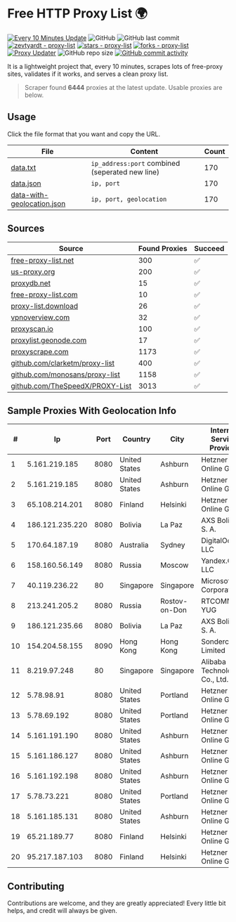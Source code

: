 
# Free HTTP Proxy List 🌍

[![Every 10 Minutes Update](https://github.com/mertguvencli/http-proxy-list/actions/workflows/main.yml/badge.svg?branch=main)](https://github.com/mertguvencli/http-proxy-list/actions/workflows/main.yml)
![GitHub](https://img.shields.io/github/license/mertguvencli/http-proxy-list)
![GitHub last commit](https://img.shields.io/github/last-commit/mertguvencli/http-proxy-list)
[![zevtyardt - proxy-list](https://img.shields.io/static/v1?label=zevtyardt&message=proxy-list&color=blue&logo=github)](https://github.com/zevtyardt/proxy-list "Go to GitHub repo")
[![stars - proxy-list](https://img.shields.io/github/stars/zevtyardt/proxy-list?style=social)](https://github.com/zevtyardt/proxy-list)
[![forks - proxy-list](https://img.shields.io/github/forks/zevtyardt/proxy-list?style=social)](https://github.com/zevtyardt/proxy-list)
[![Proxy Updater](https://github.com/zevtyardt/proxy-list/workflows/Proxy%20Updater/badge.svg)](https://github.com/zevtyardt/proxy-list/actions?query=workflow:"Proxy+Updater")
![GitHub repo size](https://img.shields.io/github/repo-size/zevtyardt/proxy-list)
[![GitHub commit activity](https://img.shields.io/github/commit-activity/m/zevtyardt/proxy-list?logo=commits)](https://github.com/zevtyardt/proxy-list/commits/main)

It is a lightweight project that, every 10 minutes, scrapes lots of free-proxy sites, validates if it works, and serves a clean proxy list.

> Scraper found **6444** proxies at the latest update. Usable proxies are below.

## Usage

Click the file format that you want and copy the URL.

|File|Content|Count|
|----|-------|-----|
|[data.txt](https://raw.githubusercontent.com/mertguvencli/http-proxy-list/main/proxy-list/data.txt)|`ip_address:port` combined (seperated new line)|170|
|[data.json](https://raw.githubusercontent.com/mertguvencli/http-proxy-list/main/proxy-list/data.json)|`ip, port`|170|
|[data-with-geolocation.json](https://raw.githubusercontent.com/mertguvencli/http-proxy-list/main/proxy-list/data-with-geolocation.json)|`ip, port, geolocation`|170|

## Sources

|Source|Found Proxies|Succeed|
|------|-------------|-------|
|[free-proxy-list.net](https://free-proxy-list.net)|300|✅|
|[us-proxy.org](https://www.us-proxy.org)|200|✅|
|[proxydb.net](http://proxydb.net)|15|✅|
|[free-proxy-list.com](https://free-proxy-list.com/?page=&port=&type%5B%5D=http&type%5B%5D=https&up_time=0&search=Search)|10|✅|
|[proxy-list.download](https://www.proxy-list.download/HTTP)|26|✅|
|[vpnoverview.com](https://vpnoverview.com/privacy/anonymous-browsing/free-proxy-servers)|32|✅|
|[proxyscan.io](https://www.proxyscan.io)|100|✅|
|[proxylist.geonode.com](https://proxylist.geonode.com/api/proxy-list?limit=300&page=1&sort_by=lastChecked&sort_type=desc&protocols=http,https)|17|✅|
|[proxyscrape.com](https://api.proxyscrape.com/v2/?request=displayproxies&protocol=http&timeout=10000&country=all&ssl=all&anonymity=all)|1173|✅|
|[github.com/clarketm/proxy-list](https://raw.githubusercontent.com/clarketm/proxy-list/master/proxy-list-raw.txt)|400|✅|
|[github.com/monosans/proxy-list](https://raw.githubusercontent.com/monosans/proxy-list/main/proxies/http.txt)|1158|✅|
|[github.com/TheSpeedX/PROXY-List](https://raw.githubusercontent.com/TheSpeedX/PROXY-List/master/http.txt)|3013|✅|


## Sample Proxies With Geolocation Info

|#|Ip|Port|Country|City|Internet Service Provider|
|-|--|----|-------|----|-------------------------|
|1|5.161.219.185|8080|United States|Ashburn|Hetzner Online GmbH|
|2|5.161.219.185|8080|United States|Ashburn|Hetzner Online GmbH|
|3|65.108.214.201|8080|Finland|Helsinki|Hetzner Online GmbH|
|4|186.121.235.220|8080|Bolivia|La Paz|AXS Bolivia S. A.|
|5|170.64.187.19|8080|Australia|Sydney|DigitalOcean, LLC|
|6|158.160.56.149|8080|Russia|Moscow|Yandex.Cloud LLC|
|7|40.119.236.22|80|Singapore|Singapore|Microsoft Corporation|
|8|213.241.205.2|8080|Russia|Rostov-on-Don|RTCOMM-YUG|
|9|186.121.235.66|8080|Bolivia|La Paz|AXS Bolivia S. A.|
|10|154.204.58.155|8090|Hong Kong|Hong Kong|Sondercloud Limited|
|11|8.219.97.248|80|Singapore|Singapore|Alibaba (US) Technology Co., Ltd.|
|12|5.78.98.91|8080|United States|Portland|Hetzner Online GmbH|
|13|5.78.69.192|8080|United States|Portland|Hetzner Online GmbH|
|14|5.161.191.190|8080|United States|Ashburn|Hetzner Online GmbH|
|15|5.161.186.127|8080|United States|Ashburn|Hetzner Online GmbH|
|16|5.161.192.198|8080|United States|Ashburn|Hetzner Online GmbH|
|17|5.78.73.221|8080|United States|Portland|Hetzner Online GmbH|
|18|5.161.185.131|8080|United States|Ashburn|Hetzner Online GmbH|
|19|65.21.189.77|8080|Finland|Helsinki|Hetzner Online GmbH|
|20|95.217.187.103|8080|Finland|Helsinki|Hetzner Online GmbH|



## Contributing

Contributions are welcome, and they are greatly appreciated! Every
little bit helps, and credit will always be given.

